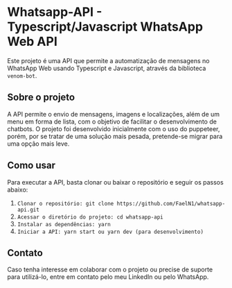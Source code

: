 # Whatsapp-API - Typescript/Javascript WhatsApp Web API
 
Este projeto é uma API que permite a automatização de mensagens no WhatsApp Web usando Typescript e Javascript, através da biblioteca `venom-bot`.
 
## Sobre o projeto
A API permite o envio de mensagens, imagens e localizações, além de um menu em forma de lista, com o objetivo de facilitar o desenvolvimento de chatbots. O projeto foi desenvolvido inicialmente com o uso do puppeteer, porém, por se tratar de uma solução mais pesada, pretende-se migrar para uma opção mais leve.

## Como usar
Para executar a API, basta clonar ou baixar o repositório e seguir os passos abaixo:

1. ``` Clonar o repositório: git clone https://github.com/FaelN1/whatsapp-api.git ```
2. ``` Acessar o diretório do projeto: cd whatsapp-api ```
3. ``` Instalar as dependências: yarn ```
4. ``` Iniciar a API: yarn start ou yarn dev (para desenvolvimento) ```

## Contato
Caso tenha interesse em colaborar com o projeto ou precise de suporte para utilizá-lo, entre em contato pelo meu LinkedIn ou pelo WhatsApp.
